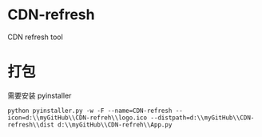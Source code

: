 CDN-refresh
===========

CDN refresh tool


# 打包

需要安装 pyinstaller

 ``` 
 python pyinstaller.py -w -F --name=CDN-refresh --icon=d:\\myGitHub\\CDN-refreh\\logo.ico --distpath=d:\\myGitHub\\CDN-refresh\\dist d:\\myGitHub\\CDN-refreh\\App.py
 ```
